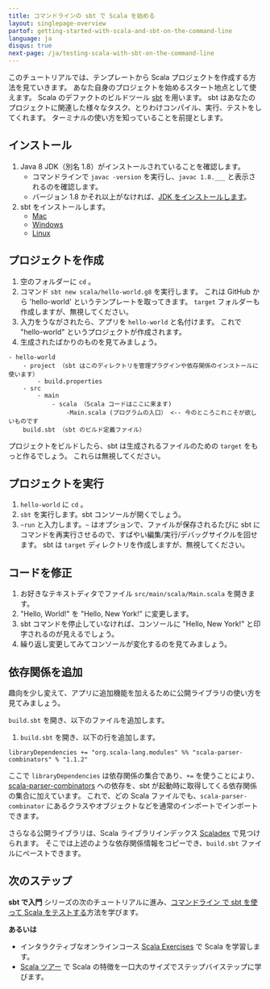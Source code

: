 ```yaml
---
title: コマンドラインの sbt で Scala を始める
layout: singlepage-overview
partof: getting-started-with-scala-and-sbt-on-the-command-line
language: ja
disqus: true
next-page: /ja/testing-scala-with-sbt-on-the-command-line
---
```


このチュートリアルでは、テンプレートから Scala プロジェクトを作成する方法を見ていきます。
あなた自身のプロジェクトを始めるスタート地点として使えます。
Scala のデファクトのビルドツール [sbt](https://www.scala-sbt.org/1.x/docs/index.html) を用います。
sbt はあなたのプロジェクトに関連した様々なタスク、とりわけコンパイル、実行、テストをしてくれます。
ターミナルの使い方を知っていることを前提とします。

## インストール
1. Java 8 JDK（別名 1.8）がインストールされていることを確認します。
    * コマンドラインで `javac -version` を実行し、`javac 1.8.___` と表示されるのを確認します。
    * バージョン 1.8 かそれ以上がなければ、[JDK をインストールします](https://www.oracle.com/technetwork/java/javase/downloads/jdk8-downloads-2133151.html)。
1. sbt をインストールします。
    * [Mac](https://www.scala-sbt.org/1.x/docs/Installing-sbt-on-Mac.html)
    * [Windows](https://www.scala-sbt.org/1.x/docs/Installing-sbt-on-Windows.html)
    * [Linux](https://www.scala-sbt.org/1.x/docs/Installing-sbt-on-Linux.html)

## プロジェクトを作成
1. 空のフォルダーに `cd` 。
1. コマンド `sbt new scala/hello-world.g8` を実行します。
これは GitHub から 'hello-world' というテンプレートを取ってきます。
`target` フォルダーも作成しますが、無視してください。
1. 入力をうながされたら、アプリを `hello-world` と名付けます。
これで "hello-world" というプロジェクトが作成されます。
1. 生成されたばかりのものを見てみましょう。

```
- hello-world
    - project （sbt はこのディレクトリを管理プラグインや依存関係のインストールに使います）
        - build.properties
    - src
        - main
            - scala （Scala コードはここに来ます)
                -Main.scala (プログラムの入口） <-- 今のところこれこそが欲しいものです
    build.sbt （sbt のビルド定義ファイル）
```

プロジェクトをビルドしたら、sbt は生成されるファイルのための `target` をもっと作るでしょう。
これらは無視してください。

## プロジェクトを実行
1. `hello-world` に `cd` 。
1. `sbt` を実行します。sbt コンソールが開くでしょう。
1. `~run` と入力します。`~` はオプションで、ファイルが保存されるたびに sbt にコマンドを再実行させるので、すばやい編集/実行/デバッグサイクルを回せます。
sbt は `target` ディレクトリを作成しますが、無視してください。

## コードを修正
1. お好きなテキストディタでファイル `src/main/scala/Main.scala` を開きます。
1. "Hello, World!" を "Hello, New York!" に変更します。
1. sbt コマンドを停止していなければ、コンソールに "Hello, New York!" と印字されるのが見えるでしょう。
1. 繰り返し変更してみてコンソールが変化するのを見てみましょう。

## 依存関係を追加
趣向を少し変えて、アプリに追加機能を加えるために公開ライブラリの使い方を見てみましょう。

`build.sbt` を開き、以下のファイルを追加します。

1. `build.sbt` を開き、以下の行を追加します。

```
libraryDependencies += "org.scala-lang.modules" %% "scala-parser-combinators" % "1.1.2"
```

ここで `libraryDependencies` は依存関係の集合であり、`+=` を使うことにより、[scala-parser-combinators](https://github.com/scala/scala-parser-combinators) への依存を、sbt が起動時に取得してくる依存関係の集合に加えています。
これで、どの Scala ファイルでも、`scala-parser-combinator` にあるクラスやオブジェクトなどを通常のインポートでインポートできます。

さらなる公開ライブラリは、Scala ライブラリインデックス [Scaladex](https://index.scala-lang.org/) で見つけられます。
そこでは上述のような依存関係情報をコピーでき、`build.sbt` ファイルにペーストできます。

## 次のステップ

**sbt で入門** シリーズの次のチュートリアルに進み、[コマンドライン で sbt を使って Scala をテストする](testing-scala-with-sbt-on-the-command-line.html)方法を学びます。

**あるいは**

- インタラクティブなオンラインコース [Scala Exercises](https://www.scala-exercises.org/scala_tutorial) で Scala を学習します。
- [Scala ツアー](/ja//tour/tour-of-scala.html) で Scala の特徴を一口大のサイズでステップバイステップに学びます。
